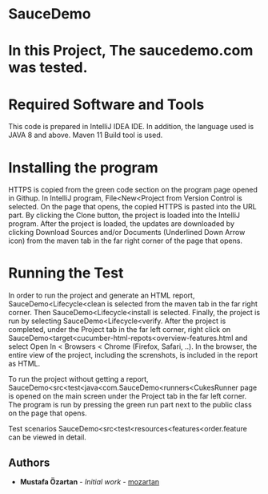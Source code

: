 # SauceDemo
# In this Project, The saucedemo.com was tested.
# Required Software and Tools
This code is prepared in IntelliJ IDEA IDE. In addition, the language used is JAVA 8 and above. Maven 11 Build tool is used.

# Installing the program
HTTPS is copied from the green code section on the program page opened in Githup. In IntelliJ program, File<New<Project from Version Control is selected. 
On the page that opens, the copied HTTPS is pasted into the URL part. By clicking the Clone button, the project is loaded into the IntelliJ program. 
After the project is loaded, the updates are downloaded by clicking Download Sources and/or Documents (Underlined Down Arrow icon) from the maven tab in the far right corner of the page that opens.

# Running the Test
In order to run the project and generate an HTML report, SauceDemo<Lifecycle<clean is selected from the maven tab in the far right corner. 
Then SauceDemo<Lifecycle<install is selected. Finally, the project is run by selecting SauceDemo<Lifecycle<verify. 
After the project is completed, under the Project tab in the far left corner, right click on SauceDemo<target<cucumber-html-repots<overview-features.html and select Open In < Browsers < Chrome (Firefox, Safari, ..). In the browser, the entire view of the project, including the screnshots, is included in the report as HTML.

To run the project without getting a report, SauceDemo<src<test<java<com.SauceDemo<runners<CukesRunner page is opened on the main screen under the Project tab in the far left corner. The program is run by pressing the green run part next to the public class on the page that opens.

Test scenarios SauceDemo<src<test<resources<features<order.feature can be viewed in detail.

## Authors

* **Mustafa Özartan** - *Initial work* - [mozartan](https://github.com/mozartan)
